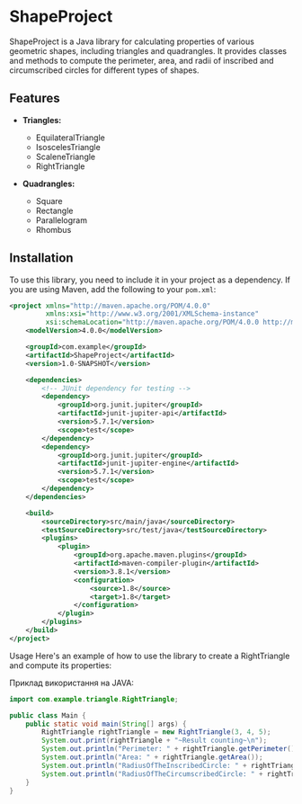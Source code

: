 # ShapeProject

ShapeProject is a Java library for calculating properties of various geometric shapes, including triangles and quadrangles. It provides classes and methods to compute the perimeter, area, and radii of inscribed and circumscribed circles for different types of shapes.

## Features

- **Triangles:**
  - EquilateralTriangle
  - IsoscelesTriangle
  - ScaleneTriangle
  - RightTriangle

- **Quadrangles:**
  - Square
  - Rectangle
  - Parallelogram
  - Rhombus

## Installation

To use this library, you need to include it in your project as a dependency. If you are using Maven, add the following to your `pom.xml`:

```xml
<project xmlns="http://maven.apache.org/POM/4.0.0"
         xmlns:xsi="http://www.w3.org/2001/XMLSchema-instance"
         xsi:schemaLocation="http://maven.apache.org/POM/4.0.0 http://maven.apache.org/xsd/maven-4.0.0.xsd">
    <modelVersion>4.0.0</modelVersion>

    <groupId>com.example</groupId>
    <artifactId>ShapeProject</artifactId>
    <version>1.0-SNAPSHOT</version>

    <dependencies>
        <!-- JUnit dependency for testing -->
        <dependency>
            <groupId>org.junit.jupiter</groupId>
            <artifactId>junit-jupiter-api</artifactId>
            <version>5.7.1</version>
            <scope>test</scope>
        </dependency>
        <dependency>
            <groupId>org.junit.jupiter</groupId>
            <artifactId>junit-jupiter-engine</artifactId>
            <version>5.7.1</version>
            <scope>test</scope>
        </dependency>
    </dependencies>

    <build>
        <sourceDirectory>src/main/java</sourceDirectory>
        <testSourceDirectory>src/test/java</testSourceDirectory>
        <plugins>
            <plugin>
                <groupId>org.apache.maven.plugins</groupId>
                <artifactId>maven-compiler-plugin</artifactId>
                <version>3.8.1</version>
                <configuration>
                    <source>1.8</source>
                    <target>1.8</target>
                </configuration>
            </plugin>
        </plugins>
    </build>
</project>
```
Usage
Here's an example of how to use the library to create a RightTriangle and compute its properties:


Приклад використання на JAVA:
```java
import com.example.triangle.RightTriangle;

public class Main {
    public static void main(String[] args) {
        RightTriangle rightTriangle = new RightTriangle(3, 4, 5);
        System.out.print(rightTriangle + "~Result counting~\n");
        System.out.println("Perimeter: " + rightTriangle.getPerimeter());
        System.out.println("Area: " + rightTriangle.getArea());
        System.out.println("RadiusOfTheInscribedCircle: " + rightTriangle.getRadiusOfTheInscribedCircle());
        System.out.println("RadiusOfTheCircumscribedCircle: " + rightTriangle.getRadiusOfTheCircumscribedCircle());
    }
}
```

